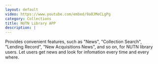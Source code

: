 ```yaml
---
layout: default
video: https://www.youtube.com/embed/9a8JMeCLgPg
category: Collections
title: NUTN Library APP
description: |
---
```

Provides convenient features, such as "News", "Collection Search", "Lending Record", "New Acquisitions News", and so on, for NUTN library users. Let users get news and look for infomation every time and every where.